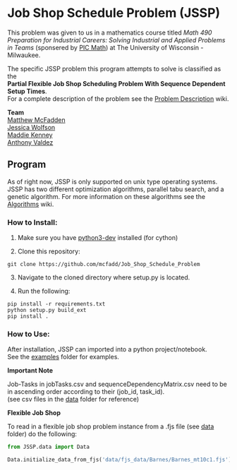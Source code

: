# Job Shop Schedule Problem (JSSP)

This problem was given to us in a mathematics course titled *Math 490 Preparation for Industrial Careers: Solving Industrial and Applied Problems in Teams* (sponsered by [PIC Math](https://www.maa.org/programs-and-communities/professional-development/pic-math)) at The University of Wisconsin - Milwaukee.

The specific JSSP problem this program attempts to solve is classified as the  
**Partial Flexible Job Shop Scheduling Problem With Sequence Dependent Setup Times**.  
For a complete description of the problem see the [Problem Description](https://github.com/mcfadd/Job_Shop_Schedule_Problem/wiki/Job-Shop-Schedule-Problem-Description) wiki.

**Team**  
[Matthew McFadden](https://github.com/mcfadd)  
[Jessica Wolfson](https://github.com/JFWolfson)  
[Maddie Kenney](https://github.com/MaddieKenney)  
[Anthony Valdez ](https://github.com/avaldez96)  

## Program

As of right now, JSSP is only supported on unix type operating systems.  
JSSP has two different optimization algorithms, parallel tabu search, and a genetic algorithm.
For more information on these algorithms see the [Algorithms](https://github.com/mcfadd/Job_Shop_Schedule_Problem/wiki/Algorithms) wiki.

### How to Install:

1. Make sure you have [python3-dev](https://stackoverflow.com/questions/31002091/what-is-python-dev-package-used-for) installed (for cython)

2. Clone this repository:
```
git clone https://github.com/mcfadd/Job_Shop_Schedule_Problem
```
3. Navigate to the cloned directory where setup.py is located.  

4. Run the following:
```
pip install -r requirements.txt
python setup.py build_ext
pip install .
```

### How to Use:

After installation, JSSP can imported into a python project/notebook.  
See the [examples](https://github.com/mcfadd/Job_Shop_Schedule_Problem/blob/master/examples) folder for examples. 

**Important Note**

Job-Tasks in jobTasks.csv and sequenceDependencyMatrix.csv need to be in ascending order according to their (job_id, task_id).  
(see csv files in the [data](https://github.com/mcfadd/Job_Shop_Schedule_Problem/tree/master/data/data_set2) folder for reference)
  
**Flexible Job Shop**

To read in a flexible job shop problem instance from a .fjs file (see [data](https://github.com/mcfadd/Job_Shop_Schedule_Problem/tree/master/data/fjs_data) folder) do the following:
```python
from JSSP.data import Data

Data.initialize_data_from_fjs('data/fjs_data/Barnes/Barnes_mt10c1.fjs')
```
